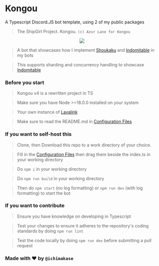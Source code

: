 # Kongou
A Typescript Discord.JS bot template, using 2 of my public packages

> The ShipGirl Project. Kongou. `(c) Azur Lane for Kongou`

<p align="center">
  <img src="https://azurlane.netojuu.com/images/thumb/a/ac/KongouSchoolWithoutBG.png/362px-KongouSchoolWithoutBG.png?20220326031043">
</p>


> A bot that showcases how I implement [Shoukaku](https://github.com/Deivu/Shoukaku) and [Indomitable](https://github.com/Deivu/Indomitable) in my bots

> This supports sharding and concurrency handling to showcase [Indomitable](https://github.com/Deivu/Indomitable)

### Before you start 

> Kongou v4 is a rewritten project in TS

> Make sure you have Node >=18.0.0 installed on your system

> Your own instance of [Lavalink](https://github.com/lavalink-devs/Lavalink)

> Make sure to read the README.md in [Configuration Files](https://github.com/Deivu/Kongou/tree/master/ConfigurationTemplates)

### If you want to self-host this

> Clone, then Download this repo to a work directory of your choice.

> Fill in the [Configuration Files](https://github.com/Deivu/Kongou/tree/master/ConfigurationTemplates) then drag them beside the index.ts in your working directory

> Do `npm i` in your working directory
 
> Do `npm run build` in your working directory

> Then do `npm start` (no log formatting) or `npm run dev` (with log formatting) to start the bot

### If you want to contribute

> Ensure you have knowledge on developing in Typescript

> Test your changes to ensure it adheres to the repository's coding standards by doing `npm run lint`

> Test the code locally by doing `npm run dev` before submitting a pull request

### Made with ❤️ by `@ichimakase`
